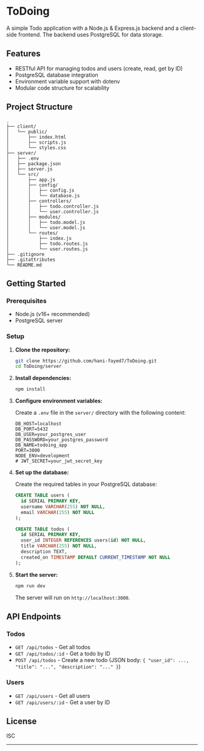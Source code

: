 # ToDoing

A simple Todo application with a Node.js & Express.js backend and a client-side frontend. The backend uses PostgreSQL for data storage.

## Features

- RESTful API for managing todos and users (create, read, get by ID)
- PostgreSQL database integration
- Environment variable support with dotenv
- Modular code structure for scalability

## Project Structure

```
.
├── client/
│   └── public/
│       ├── index.html
│       ├── scripts.js
│       └── styles.css
├── server/
│   ├── .env
│   ├── package.json
│   ├── server.js
│   └── src/
│       ├── app.js
│       ├── config/
│       │   ├── config.js
│       │   └── database.js
│       ├── controllers/
│       │   ├── todo.controller.js
│       │   └── user.controller.js
│       ├── modules/
│       │   ├── todo.model.js
│       │   └── user.model.js
│       └── routes/
│           ├── index.js
│           ├── todo.routes.js
│           └── user.routes.js
├── .gitignore
├── .gitattributes
└── README.md
```

## Getting Started

### Prerequisites

- Node.js (v16+ recommended)
- PostgreSQL server

### Setup

1. **Clone the repository:**

   ```sh
   git clone https://github.com/hani-fayed7/ToDoing.git
   cd ToDoing/server
   ```

2. **Install dependencies:**

   ```sh
   npm install
   ```

3. **Configure environment variables:**

   Create a `.env` file in the `server/` directory with the following content:

   ```
   DB_HOST=localhost
   DB_PORT=5432
   DB_USER=your_postgres_user
   DB_PASSWORD=your_postgres_password
   DB_NAME=todoing_app
   PORT=3000
   NODE_ENV=development
   # JWT_SECRET=your_jwt_secret_key
   ```

4. **Set up the database:**

   Create the required tables in your PostgreSQL database:

   ```sql
   CREATE TABLE users (
     id SERIAL PRIMARY KEY,
     username VARCHAR(255) NOT NULL,
     email VARCHAR(255) NOT NULL
   );

   CREATE TABLE todos (
     id SERIAL PRIMARY KEY,
     user_id INTEGER REFERENCES users(id) NOT NULL,
     title VARCHAR(255) NOT NULL,
     description TEXT,
     created_on TIMESTAMP DEFAULT CURRENT_TIMESTAMP NOT NULL
   );
   ```

5. **Start the server:**

   ```sh
   npm run dev
   ```

   The server will run on `http://localhost:3000`.

## API Endpoints

### Todos

- `GET /api/todos` - Get all todos
- `GET /api/todos/:id` - Get a todo by ID
- `POST /api/todos` - Create a new todo (JSON body: `{ "user_id": ..., "title": "...", "description": "..." }`)

### Users

- `GET /api/users` - Get all users
- `GET /api/users/:id` - Get a user by ID

## License

ISC

---
